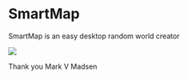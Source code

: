 # SmartMap
SmartMap is an easy desktop random world creator

<img src="https://camo.githubusercontent.com/491527f3748ea510d5da333b200e3ce2b6f5d068/687474703a2f2f7777772e73746172706f72746d656469612e636f6d2f706963732f536d6172744d617042616e6e657230312e6a7067">

Thank you
Mark V Madsen
